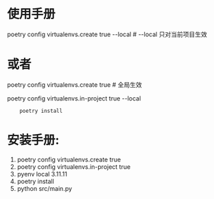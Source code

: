 # 使用手册  

poetry config virtualenvs.create true --local  # --local 只对当前项目生效
# 或者
poetry config virtualenvs.create true         # 全局生效

 poetry config virtualenvs.in-project true --local 

        poetry install

# 安装手册: 
1. poetry config virtualenvs.create true   
2. poetry config virtualenvs.in-project true   
3. pyenv local 3.11.11 
4. poetry install
5. python src/main.py
